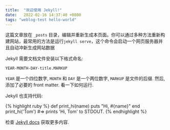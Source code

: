 ```yaml
---
title:  "欢迎使用 Jekyll!"
date:   2022-02-16 14:37:40 +0800
tags: "weblog-test hello-world"
---
```

这篇文章放在 `_posts` 目录，编辑并重新生成本页面。你可以通过多种方法重新构建网站，最常用的方法是运行`jekyll serve`，这个命令会启动一个网页服务器并且自动冲新生成网站数据

Jekyll 需要文档文件安装以下格式命名:

`YEAR-MONTH-DAY-title.MARKUP`

`YEAR` 是一个四位数字, `MONTH` 和 `DAY` 是一个两位数字, `MARKUP` 是文件的后缀. 然后, 添加了必要的 front matter. 看一下如何运行.

Jekyll 也支持代码:

{% highlight ruby %}
def print_hi(name)
  puts "Hi, #{name}"
end
print_hi('Tom')
#=> prints 'Hi, Tom' to STDOUT.
{% endhighlight %}

检查 [Jekyll docs][jekyll-docs] 获取更多内容. 

[jekyll-docs]: https://jekyllrb.com/docs/home
[jekyll-gh]:   https://github.com/jekyll/jekyll
[jekyll-talk]: https://talk.jekyllrb.com/
